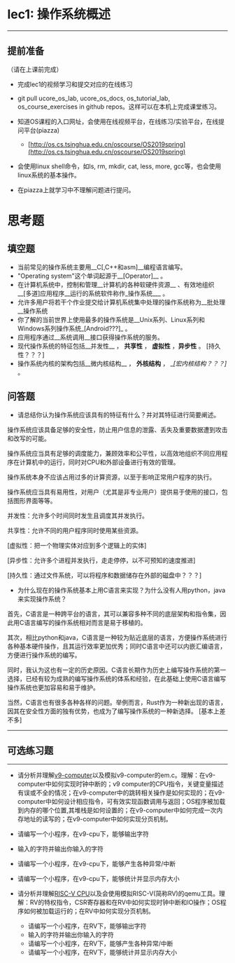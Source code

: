 # lec1: 操作系统概述

---

## **提前准备**

（请在上课前完成）

* 完成lec1的视频学习和提交对应的在线练习
* git pull ucore\_os\_lab, ucore\_os\_docs, os\_tutorial\_lab, os\_course\_exercises in github repos。这样可以在本机上完成课堂练习。
* 知道OS课程的入口网址，会使用在线视频平台，在线练习/实验平台，在线提问平台\(piazza\)
  * [http://os.cs.tsinghua.edu.cn/oscourse/OS2019spring](http://os.cs.tsinghua.edu.cn/oscourse/OS2019spring)


* 会使用linux shell命令，如ls, rm, mkdir, cat, less, more, gcc等，也会使用linux系统的基本操作。
* 在piazza上就学习中不理解问题进行提问。



# 思考题

## 填空题

* 当前常见的操作系统主要用__C[,C++和asm]__编程语言编写。
* "Operating system"这个单词起源于__[Operator]__ 。
* 在计算机系统中，控制和管理__计算机的各种软硬件资源__ 、有效地组织__[多道]应用程序__运行的系统软件称作_操作系统___ 。
* 允许多用户将若干个作业提交给计算机系统集中处理的操作系统称为__批处理__操作系统
* 你了解的当前世界上使用最多的操作系统是__Unix系列、Linux系列和Windows系列操作系统_[Android???]_ 。
* 应用程序通过__系统调用__接口获得操作系统的服务。
* 现代操作系统的特征包括__并发性__ ， __共享性__ ， __虚拟性__ ，__异步性__ 。 [持久性？？？]
* 操作系统内核的架构包括__微内核结构__ ， __外核结构__ ， __[宏内核结构？？？]_ 。


## 问答题

- 请总结你认为操作系统应该具有的特征有什么？并对其特征进行简要阐述。

操作系统应该具备足够的安全性，防止用户信息的泄露、丢失及重要数据遭到攻击和改写的可能。

操作系统应当具有足够的调度能力，兼顾效率和公平性，以高效地组织不同应用程序在计算机中的运行，同时对CPU和外部设备进行有效的管理。

操作系统本身不应该占用过多的计算资源，以至于影响正常用户程序的执行。

操作系统应当具有易用性，对用户（尤其是非专业用户）提供易于使用的接口，包括图形界面等等。

并发性：允许多个时间同时发生且调度其并发执行。

共享性：允许不同的用户程序同时使用某些资源。

[虚拟性：把一个物理实体对应到多个逻辑上的实体]

[异步性：允许多个进程并发执行，走走停停，以不可预知的速度推进]

[持久性：通过文件系统，可以将程序和数据储存在外部的磁盘中？？？]

- 为什么现在的操作系统基本上用C语言来实现？为什么没有人用python，java来实现操作系统？

首先，C语言是一种跨平台的语言，其可以兼容多种不同的底层架构和指令集，因此用C语言编写的操作系统相对而言是易于移植的。

其次，相比python和java，C语言是一种较为贴近底层的语言，方便操作系统进行各种基本硬件操作，且其运行效率更加优秀；同时C语言中还可以内嵌汇编语言，方便进行操作系统的编写。

同时，我认为这也有一定的历史原因。C语言长期作为历史上编写操作系统的第一选择，已经有较为成熟的编写操作系统的体系和经验，在此基础上使用C语言编写操作系统也更加容易和易于维护。

当然，C语言也有很多各种各样的问题。举例而言，Rust作为一种新出现的语言，因其在安全性方面的独有优势，也成为了编写操作系统的一种新选择。
[基本上差不多]

---

## 可选练习题

---

- 请分析并理解[v9\-computer](https://github.com/chyyuu/os_tutorial_lab/blob/master/v9_computer/docs/v9_computer.md)以及模拟v9\-computer的em.c。理解：在v9\-computer中如何实现时钟中断的；v9 computer的CPU指令，关键变量描述有误或不全的情况；在v9\-computer中的跳转相关操作是如何实现的；在v9\-computer中如何设计相应指令，可有效实现函数调用与返回；OS程序被加载到内存的哪个位置,其堆栈是如何设置的；在v9\-computer中如何完成一次内存地址的读写的；在v9\-computer中如何实现分页机制。


- 请编写一个小程序，在v9-cpu下，能够输出字符


- 输入的字符并输出你输入的字符


- 请编写一个小程序，在v9-cpu下，能够产生各种异常/中断


- 请编写一个小程序，在v9-cpu下，能够统计并显示内存大小



- 请分析并理解[RISC-V CPU](http://www.riscvbook.com/chinese/)以及会使用模拟RISC\-V(简称RV)的qemu工具。理解：RV的特权指令，CSR寄存器和在RV中如何实现时钟中断和IO操作；OS程序如何被加载运行的；在RV中如何实现分页机制。
  - 请编写一个小程序，在RV下，能够输出字符
  - 输入的字符并输出你输入的字符
  - 请编写一个小程序，在RV下，能够产生各种异常/中断
  - 请编写一个小程序，在RV下，能够统计并显示内存大小
